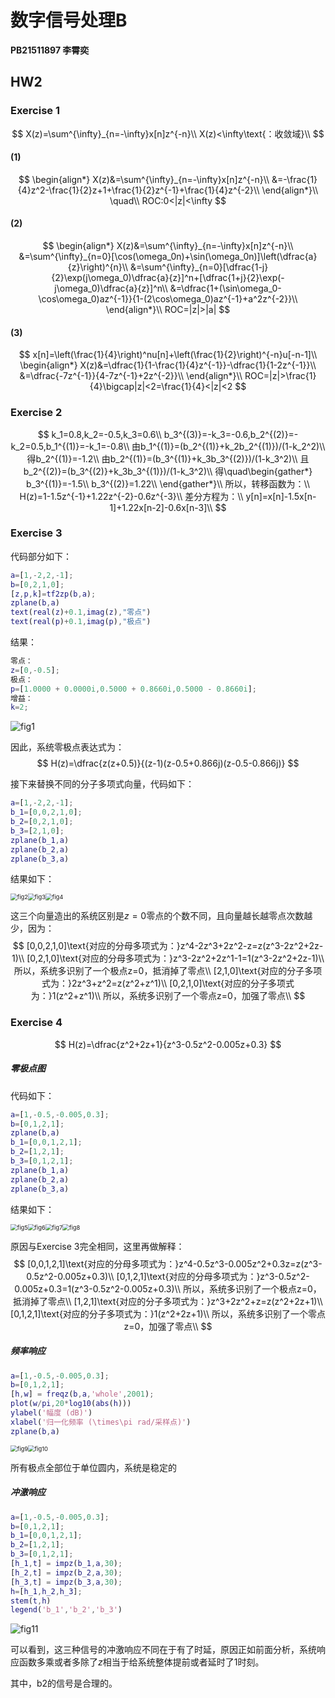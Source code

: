 # 数字信号处理B

**PB21511897	李霄奕**

## HW2

### Exercise 1
$$
X(z)=\sum^{\infty}_{n=-\infty}x[n]z^{-n}\\
X(z)<\infty\text{：收敛域}\\
$$
#### (1)
$$
\begin{align*}
    X(z)&=\sum^{\infty}_{n=-\infty}x[n]z^{-n}\\
&=-\frac{1}{4}z^2-\frac{1}{2}z+1+\frac{1}{2}z^{-1}+\frac{1}{4}z^{-2}\\
\end{align*}\\
\quad\\
ROC:0<|z|<\infty
$$
#### (2)
$$
\begin{align*}
    X(z)&=\sum^{\infty}_{n=-\infty}x[n]z^{-n}\\
    &=\sum^{\infty}_{n=0}[\cos(\omega_0n)+\sin(\omega_0n)]\left(\dfrac{a}{z}\right)^{n}\\
    &=\sum^{\infty}_{n=0}[\dfrac{1-j}{2}\exp(j\omega_0)\dfrac{a}{z}]^n+[\dfrac{1+j}{2}\exp(-j\omega_0)\dfrac{a}{z}]^n\\
    &=\dfrac{1+(\sin\omega_0-\cos\omega_0)az^{-1}}{1-(2\cos\omega_0)az^{-1}+a^2z^{-2}}\\
\end{align*}\\
ROC=|z|>|a|
$$
#### (3)
$$
x[n]=\left(\frac{1}{4}\right)^nu[n]+\left(\frac{1}{2}\right)^{-n}u[-n-1]\\
\begin{align*}
    X(z)&=\dfrac{1}{1-\frac{1}{4}z^{-1}}-\dfrac{1}{1-2z^{-1}}\\
    &=\dfrac{-7z^{-1}}{4-7z^{-1}+2z^{-2}}\\
\end{align*}\\
ROC=|z|>\frac{1}{4}\bigcap|z|<2=\frac{1}{4}<|z|<2
$$
### Exercise 2
$$
k_1=0.8,k_2=-0.5,k_3=0.6\\
b_3^{(3)}=-k_3=-0.6,b_2^{(2)}=-k_2=0.5,b_1^{(1)}=-k_1=-0.8\\
由b_1^{(1)}=(b_2^{(1)}+k_2b_2^{(1)})/(1-k_2^2)\\
得b_2^{(1)}=-1.2\\
由b_2^{(1)}=(b_3^{(1)}+k_3b_3^{(2)})/(1-k_3^2)\\
且b_2^{(2)}=(b_3^{(2)}+k_3b_3^{(1)})/(1-k_3^2)\\
得\quad\begin{gather*}
    b_3^{(1)}=-1.5\\
    b_3^{(2)}=1.22\\
\end{gather*}\\
所以，转移函数为：\\
H(z)=1-1.5z^{-1}+1.22z^{-2}-0.6z^{-3}\\
差分方程为：\\
y[n]=x[n]-1.5x[n-1]+1.22x[n-2]-0.6x[n-3]\\
$$
### Exercise 3

代码部分如下：
```matlab
a=[1,-2,2,-1];
b=[0,2,1,0];
[z,p,k]=tf2zp(b,a);
zplane(b,a)
text(real(z)+0.1,imag(z),"零点")
text(real(p)+0.1,imag(p),"极点")
```

结果：

```matlab
零点：
z=[0,-0.5];
极点：
p=[1.0000 + 0.0000i,0.5000 + 0.8660i,0.5000 - 0.8660i];
增益：
k=2;
```

![fig1](./HW2_PB21511897_李霄奕.assets/fig1.jpg)

因此，系统零极点表达式为：
$$
H(z)=\dfrac{z(z+0.5)}{(z-1)(z-0.5+0.866j)(z-0.5-0.866j)}
$$


接下来替换不同的分子多项式向量，代码如下：

```matlab
a=[1,-2,2,-1];
b_1=[0,0,2,1,0];
b_2=[0,2,1,0];
b_3=[2,1,0];
zplane(b_1,a)
zplane(b_2,a)
zplane(b_3,a)
```

结果如下：

<img src="./HW2_PB21511897_李霄奕.assets/fig2.jpg" alt="fig2" style="zoom: 67%;" /><img src="./HW2_PB21511897_李霄奕.assets/fig3.jpg" alt="fig3" style="zoom: 67%;" /><img src="./HW2_PB21511897_李霄奕.assets/fig4.jpg" alt="fig4" style="zoom: 67%;" />

这三个向量造出的系统区别是$z=0$零点的个数不同，且向量越长越零点次数越少，因为：
$$
[0,0,2,1,0]\text{对应的分母多项式为：}z^4-2z^3+2z^2-z=z(z^3-2z^2+2z-1)\\
[0,2,1,0]\text{对应的分母多项式为：}z^3-2z^2+2z^1-1=1(z^3-2z^2+2z-1)\\
所以，系统多识别了一个极点z=0，抵消掉了零点\\
[2,1,0]\text{对应的分子多项式为：}2z^3+z^2=z(z^2+z^1)\\
[0,2,1,0]\text{对应的分子多项式为：}1(z^2+z^1)\\
所以，系统多识别了一个零点z=0，加强了零点\\
$$

### Exercise 4

$$
H(z)=\dfrac{z^2+2z+1}{z^3-0.5z^2-0.005z+0.3}
$$

##### 零极点图

代码如下：

```matlab
a=[1,-0.5,-0.005,0.3];
b=[0,1,2,1];
zplane(b,a)
b_1=[0,0,1,2,1];
b_2=[1,2,1];
b_3=[0,1,2,1];
zplane(b_1,a)
zplane(b_2,a)
zplane(b_3,a)
```

结果如下：

<img src="./HW2_PB21511897_李霄奕.assets/fig5.jpg" alt="fig5" style="zoom:67%;" /><img src="./HW2_PB21511897_李霄奕.assets/fig6.jpg" alt="fig6" style="zoom:67%;" /><img src="./HW2_PB21511897_李霄奕.assets/fig7.jpg" alt="fig7" style="zoom:67%;" /><img src="./HW2_PB21511897_李霄奕.assets/fig8.jpg" alt="fig8" style="zoom:67%;" />

原因与Exercise 3完全相同，这里再做解释：
$$
[0,0,1,2,1]\text{对应的分母多项式为：}z^4-0.5z^3-0.005z^2+0.3z=z(z^3-0.5z^2-0.005z+0.3)\\
[0,1,2,1]\text{对应的分母多项式为：}z^3-0.5z^2-0.005z+0.3=1(z^3-0.5z^2-0.005z+0.3)\\
所以，系统多识别了一个极点z=0，抵消掉了零点\\
[1,2,1]\text{对应的分子多项式为：}z^3+2z^2+z=z(z^2+2z+1)\\
[0,1,2,1]\text{对应的分子多项式为：}1(z^2+2z+1)\\
所以，系统多识别了一个零点z=0，加强了零点\\
$$

##### 频率响应

```matlab
a=[1,-0.5,-0.005,0.3];
b=[0,1,2,1];
[h,w] = freqz(b,a,'whole',2001);
plot(w/pi,20*log10(abs(h)))
ylabel('幅度 (dB)')
xlabel('归一化频率 (\times\pi rad/采样点)')
zplane(b,a)
```

<img src="./HW2_PB21511897_李霄奕.assets/fig9.jpg" alt="fig9" style="zoom:67%;" /><img src="./HW2_PB21511897_李霄奕.assets/fig10.jpg" alt="fig10" style="zoom:67%;" />

所有极点全部位于单位圆内，系统是稳定的

##### 冲激响应

```matlab
a=[1,-0.5,-0.005,0.3];
b=[0,1,2,1];
b_1=[0,0,1,2,1];
b_2=[1,2,1];
b_3=[0,1,2,1];
[h_1,t] = impz(b_1,a,30);
[h_2,t] = impz(b_2,a,30);
[h_3,t] = impz(b_3,a,30);
h=[h_1,h_2,h_3];
stem(t,h)
legend('b_1','b_2','b_3')
```

![fig11](./HW2_PB21511897_李霄奕.assets/fig11.jpg)

可以看到，这三种信号的冲激响应不同在于有了时延，原因正如前面分析，系统响应函数多乘或者多除了$z$相当于给系统整体提前或者延时了1时刻。

其中，b2的信号是合理的。

